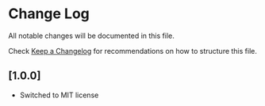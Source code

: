 # Change Log

All notable changes will be documented in this file.

Check [Keep a Changelog](http://keepachangelog.com/) for recommendations on how to structure this file.

## [1.0.0]

-   Switched to MIT license